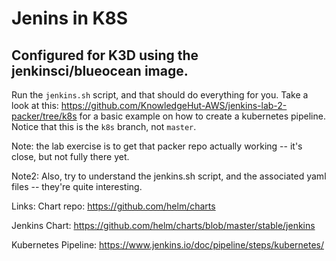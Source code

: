 # Jenins in K8S
## Configured for K3D using the jenkinsci/blueocean image.

Run the `jenkins.sh` script, and that should do everything for you. 
Take a look at this: https://github.com/KnowledgeHut-AWS/jenkins-lab-2-packer/tree/k8s for a basic example on how to create a kubernetes pipeline. Notice that this is the `k8s` branch, not `master`.


Note: the lab exercise is to get that packer repo actually working -- it's close, but not fully there yet.

Note2: Also, try to understand the jenkins.sh script, and the associated yaml files -- they're quite interesting.

Links:
Chart repo: https://github.com/helm/charts

Jenkins Chart: https://github.com/helm/charts/blob/master/stable/jenkins

Kubernetes Pipeline: https://www.jenkins.io/doc/pipeline/steps/kubernetes/

